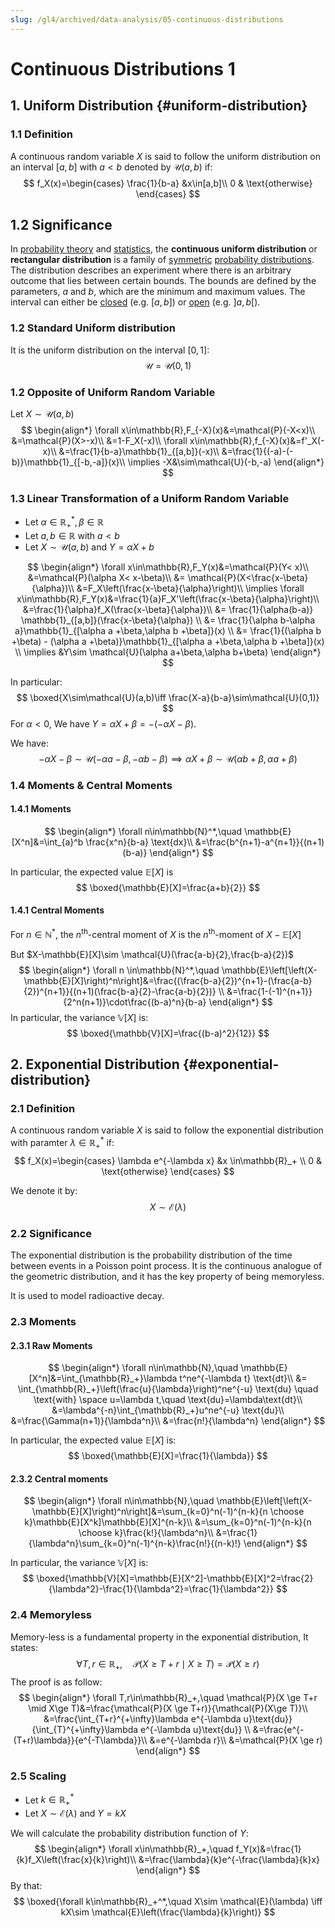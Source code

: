 ```yaml
---
slug: /gl4/archived/data-analysis/05-continuous-distributions
---
```


# Continuous Distributions 1

## 1. Uniform Distribution {#uniform-distribution}

### 1.1 Definition

A continuous random variable $X$ is said to follow the uniform distribution on an interval $[a,b]$ with $a<b$  denoted by $\mathcal{U}(a,b)$ if:
$$
f_X(x)=\begin{cases}
\frac{1}{b-a} &x\in[a,b]\\
0 & \text{otherwise}
\end{cases}
$$

## 1.2 Significance

In [probability theory](https://en.wikipedia.org/wiki/Probability_theory) and [statistics](https://en.wikipedia.org/wiki/Statistics), the **continuous uniform distribution** or **rectangular distribution** is a family of [symmetric](https://en.wikipedia.org/wiki/Symmetric_distribution) [probability distributions](https://en.wikipedia.org/wiki/Probability_distributions). The distribution describes an experiment where there is an arbitrary outcome that lies between certain bounds. The bounds are defined by the parameters, *a* and *b*, which are the minimum and maximum values. The interval can either be [closed](https://en.wikipedia.org/wiki/Closed_interval) (e.g. $[a,b]$) or [open](https://en.wikipedia.org/wiki/Open_Interval) (e.g. $]a,b[$).

### 1.2 Standard Uniform distribution

It is the uniform distribution on the interval $[0,1]$:
$$
\mathcal{U}=\mathcal{U}(0,1)
$$

### 1.2 Opposite of Uniform Random Variable

Let $X \sim \mathcal{U}(a,b)$
$$
\begin{align*}
\forall x\in\mathbb{R},F_{-X}(x)&=\mathcal{P}(-X<x)\\
&=\mathcal{P}(X>-x)\\
&=1-F_X(-x)\\
\forall x\in\mathbb{R},f_{-X}(x)&=f'_X(-x)\\
&=\frac{1}{b-a}\mathbb{1}_{[a,b]}(-x)\\
&=\frac{1}{(-a)-(-b)}\mathbb{1}_{[-b,-a]}(x)\\
\implies -X&\sim\mathcal{U}(-b,-a)
\end{align*}
$$

### 1.3 Linear Transformation of a Uniform Random Variable

+ Let $\alpha \in\mathbb{R}_+^*,\beta\in\mathbb{R}$
+ Let $a,b\in\mathbb{R}$ with  $a<b$
+ Let $X\sim \mathcal{U}(a,b)$ and $Y=\alpha X+b$

$$
\begin{align*}
\forall x\in\mathbb{R},F_Y(x)&=\mathcal{P}(Y< x)\\
&=\mathcal{P}(\alpha X< x-\beta)\\
&= \mathcal{P}(X<\frac{x-\beta}{\alpha})\\
&=F_X\left(\frac{x-\beta}{\alpha}\right)\\
\implies \forall x\in\mathbb{R},F_Y(x)&=\frac{1}{a}F_X'\left(\frac{x-\beta}{\alpha}\right)\\
&=\frac{1}{\alpha}f_X(\frac{x-\beta}{\alpha})\\
&= \frac{1}{\alpha(b-a)} \mathbb{1}_{[a,b]}(\frac{x-\beta}{\alpha}) \\
&= \frac{1}{\alpha b-\alpha a}\mathbb{1}_{[\alpha a +\beta,\alpha b +\beta]}(x) \\
&= \frac{1}{(\alpha b +\beta) - (\alpha a +\beta)}\mathbb{1}_{[\alpha a +\beta,\alpha b +\beta]}(x) \\
\implies &Y\sim \mathcal{U}(\alpha a+\beta,\alpha b+\beta)
\end{align*}
$$

In particular:
$$
\boxed{X\sim\mathcal{U}(a,b)\iff \frac{X-a}{b-a}\sim\mathcal{U}(0,1)}
$$
For $\alpha < 0$, We have $Y=\alpha X+\beta=-\left(-\alpha X-\beta\right).$

We have:
$$
-\alpha X -\beta \sim \mathcal{U}(-\alpha a-\beta,-\alpha b-\beta) \implies \alpha X+\beta \sim\mathcal{U}(\alpha b+\beta,\alpha a+\beta)
$$

### 1.4 Moments & Central Moments

#### 1.4.1 Moments

$$
\begin{align*} \forall n\in\mathbb{N}^*,\quad \mathbb{E}[X^n]&=\int_{a}^b \frac{x^n}{b-a} \text{dx}\\
&=\frac{b^{n+1}-a^{n+1}}{(n+1)(b-a)}
\end{align*}
$$

In particular, the expected value $\mathbb{E}[X]$ is
$$
\boxed{\mathbb{E}[X]=\frac{a+b}{2}}
$$

#### 1.4.1 Central Moments

For $n\in\mathbb{N}^*$, the $n^\text{th}$-central moment of $X$ is the $n^\text{th}$-moment of $X-\mathbb{E}[X]$

But $X-\mathbb{E}[X]\sim \mathcal{U}(\frac{a-b}{2},\frac{b-a}{2})$
$$
\begin{align*} \forall n \in\mathbb{N}^*,\quad \mathbb{E}\left[\left(X-\mathbb{E}[X]\right)^n\right]&=\frac{(\frac{b-a}{2})^{n+1}-(\frac{a-b}{2})^{n+1}}{(n+1)(\frac{b-a}{2}-\frac{a-b}{2})} \\
&=\frac{1-(-1)^{n+1}}{2^n(n+1)}\cdot\frac{(b-a)^n}{b-a}
\end{align*}
$$
In particular, the variance $\mathbb{V}[X]$ is:
$$
\boxed{\mathbb{V}[X]=\frac{(b-a)^2}{12}}
$$

## 2. Exponential Distribution {#exponential-distribution}

### 2.1 Definition

A continuous random variable $X$ is said to follow the exponential distribution with paramter $\lambda\in\mathbb{R}_+^*$ if:
$$
f_X(x)=\begin{cases}
\lambda e^{-\lambda x} &x \in\mathbb{R}_+ \\
0 & \text{otherwise}
\end{cases}
$$

We denote it by:
$$
X \sim \mathcal{E}(\lambda)
$$

### 2.2 Significance

The exponential distribution is the probability distribution of the time between events in a Poisson point process. It is the continuous analogue of the geometric distribution, and it has the key property of being memoryless.

It is used to model radioactive decay.

### 2.3 Moments

#### 2.3.1 Raw Moments

$$
\begin{align*}
\forall n\in\mathbb{N},\quad \mathbb{E}[X^n]&=\int_{\mathbb{R}_+}\lambda t^ne^{-\lambda t} \text{dt}\\
&= \int_{\mathbb{R}_+}\left(\frac{u}{\lambda}\right)^ne^{-u} \text{du} \quad \text{with} \space u=\lambda t,\quad \text{du}=\lambda\text{dt}\\
&=\lambda^{-n}\int_{\mathbb{R}_+}u^ne^{-u} \text{du}\\
&=\frac{\Gamma(n+1)}{\lambda^n}\\
&=\frac{n!}{\lambda^n}
\end{align*}
$$

In particular, the expected value $\mathbb{E}[X]$ is:
$$
\boxed{\mathbb{E}[X]=\frac{1}{\lambda}}
$$

#### 2.3.2  Central moments

$$
\begin{align*}
\forall n\in\mathbb{N},\quad \mathbb{E}\left[\left(X-\mathbb{E}[X]\right)^n\right]&=\sum_{k=0}^n(-1)^{n-k}{n \choose k}\mathbb{E}[X^k]\mathbb{E}[X]^{n-k}\\
&=\sum_{k=0}^n(-1)^{n-k}{n \choose k}\frac{k!}{\lambda^n}\\
&=\frac{1}{\lambda^n}\sum_{k=0}^n(-1)^{n-k}\frac{n!}{(n-k)!}
\end{align*}
$$

In particular, the variance $\mathbb{V}[X]$ is:
$$
\boxed{\mathbb{V}[X]=\mathbb{E}[X^2]-\mathbb{E}[X]^2=\frac{2}{\lambda^2}-\frac{1}{\lambda^2}=\frac{1}{\lambda^2}}
$$

### 2.4 Memoryless

Memory-less is a fundamental property in the exponential distribution, It states:
$$
\forall T,r\in\mathbb{R}_+,\quad \mathcal{P}(X \ge T+r \mid X\ge T)=\mathcal{P}(X\ge r)
$$
The proof is as follow:
$$
\begin{align*}
\forall T,r\in\mathbb{R}_+,\quad \mathcal{P}(X \ge T+r \mid X\ge T)&=\frac{\mathcal{P}(X \ge T+r)}{\mathcal{P}(X\ge T)}\\
&=\frac{\int_{T+r}^{+\infty}\lambda e^{-\lambda u}\text{du}}{\int_{T}^{+\infty}\lambda e^{-\lambda u}\text{du}} \\
&=\frac{e^{-(T+r)\lambda}}{e^{-T\lambda}}\\
&=e^{-\lambda r}\\
&=\mathcal{P}(X \ge r)
\end{align*}
$$

### 2.5 Scaling

+ Let $k\in\mathbb{R}_+^*$
+ Let $X\sim \mathcal{E}(\lambda)$ and $Y=kX$

We will calculate the probability distribution function of $Y:$
$$
\begin{align*}
\forall x\in\mathbb{R}_+,\quad f_Y(x)&=\frac{1}{k}f_X\left(\frac{x}{k}\right)\\
&=\frac{\lambda}{k}e^{-\frac{\lambda}{k}x}
\end{align*}
$$
By that:
$$
\boxed{\forall k\in\mathbb{R}_+^*,\quad X\sim \mathcal{E}(\lambda) \iff kX\sim \mathcal{E}\left(\frac{\lambda}{k}\right)}
$$
